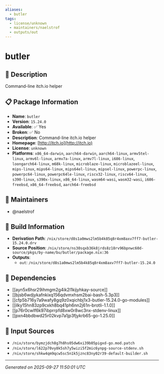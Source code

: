 ```yaml
---
aliases:
  - butler
tags:
  - license/unknown
  - maintainers/naelstrof
  - outputs/out
---
```


# butler

## 📝 Description

Command-line itch.io helper

## 📋 Package Information

- **Name**: `butler`
- **Version**: `15.24.0`
- **Available**: ✅ Yes
- **Broken**: ✅ No
- **Description**: Command-line itch.io helper
- **Homepage**: [http://itch.io](http://itch.io)
- **License**: `unknown`
- **Platforms**: `x86_64-darwin`, `aarch64-darwin`, `aarch64-linux`, `armv5tel-linux`, `armv6l-linux`, `armv7a-linux`, `armv7l-linux`, `i686-linux`, `loongarch64-linux`, `m68k-linux`, `microblaze-linux`, `microblazeel-linux`, `mips-linux`, `mips64-linux`, `mips64el-linux`, `mipsel-linux`, `powerpc-linux`, `powerpc64-linux`, `powerpc64le-linux`, `riscv32-linux`, `riscv64-linux`, `s390-linux`, `s390x-linux`, `x86_64-linux`, `wasm64-wasi`, `wasm32-wasi`, `i686-freebsd`, `x86_64-freebsd`, `aarch64-freebsd`
## 👥 Maintainers

- @naelstrof


## 🔧 Build Information

- **Derivation Path**: `/nix/store/d8s1a0mws2lm5b4k85q8r4xm8axv7ff7-butler-15.24.0.drv`
- **Source Position**: `/nix/store/ns30sqxb36k8jrds8z18rv96bpnwc60d-source/pkgs/by-name/bu/butler/package.nix:36`
- **Outputs**:
  - `out`:  `/nix/store/d8s1a0mws2lm5b4k85q8r4xm8axv7ff7-butler-15.24.0`

## 🔗 Dependencies

- [[ayn5x6hsr29ihmgm2g4ik2l1kijyhkay-source]]
- [[bjsb6wdjykafnkixq156qdvmxhsm2bai-bash-5.3p3]]
- [[cfp5b716y7a9wafy8gq9z0xqichbj1x3-butler-15.24.0-go-modules]]
- [[ilky15hn83zp9cxkh8bq41ph6nn2j61n-brotli-1.1.0]]
- [[p76r0cwlf6k97ibprrpfd8xw0r8wc3nx-stdenv-linux]]
- [[pxn4bbdbwd25r02kvp7a1jp3fjykrb65-go-1.25.0]]

## 📁 Input Sources

- `/nix/store/bymzjdch8g7h8hs05dw6xi39b05pigxd-go.mod.patch`
- `/nix/store/l622p70vy8k5sh7y5wizi5f2mic6ynpg-source-stdenv.sh`
- `/nix/store/shkw4qm9qcw5sc5n1k5jznc83ny02r39-default-builder.sh`

---
*Generated on 2025-09-27 11:50:01 UTC*
